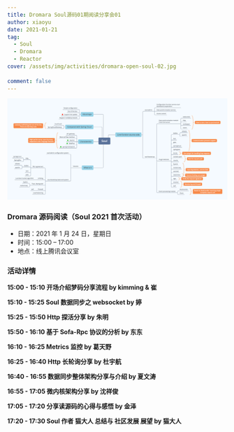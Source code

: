 ```yaml
---
title: Dromara Soul源码01期阅读分享会01
author: xiaoyu
date: 2021-01-21
tag:
  - Soul
  - Dromara
  - Reactor
cover: /assets/img/activities/dromara-open-soul-02.jpg

comment: false
---
```


![Dromara 线上活动](/assets/img/activite/soul-xmind.png)

### Dromara 源码阅读（Soul 2021 首次活动）

- 日期：2021 年 1 月 24 日，星期日
- 时间：15:00 – 17:00
- 地点：线上腾讯会议室

### 活动详情

**15:00 - 15:10 开场介绍梦码分享流程 by kimming & 崔**

**15:10 - 15:25 Soul 数据同步之 websocket by 婷**

**15:25 - 15:50 Http 探活分享 by 朱明**

**15:50 - 16:10 基于 Sofa-Rpc 协议的分析 by 东东**

**16:10 - 16:25 Metrics 监控 by 葛天野**

**16:25 - 16:40 Http 长轮询分享 by 杜宇航**

**16:40 - 16:55 数据同步整体架构分享与介绍 by 夏文涛**

**16:55 - 17:05 微内核架构分享 by 沈祥俊**

**17:05 - 17:20 分享读源码的心得与感悟 by 金泽**

**17:20 - 17:30 Soul 作者 猫大人 总结与 社区发展 展望 by 猫大人**
